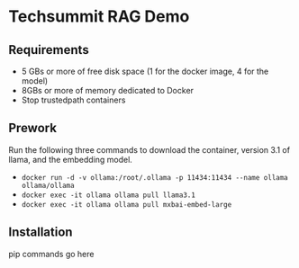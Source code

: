 # Techsummit RAG Demo

## Requirements

- 5 GBs or more of free disk space (1 for the docker image, 4 for the model)
- 8GBs or more of memory dedicated to Docker
- Stop trustedpath containers

## Prework

Run the following three commands to download the container, version 3.1 of llama, and the embedding model.

- `docker run -d -v ollama:/root/.ollama -p 11434:11434 --name ollama ollama/ollama`
- `docker exec -it ollama ollama pull llama3.1`
- `docker exec -it ollama ollama pull mxbai-embed-large`

## Installation

pip commands go here
